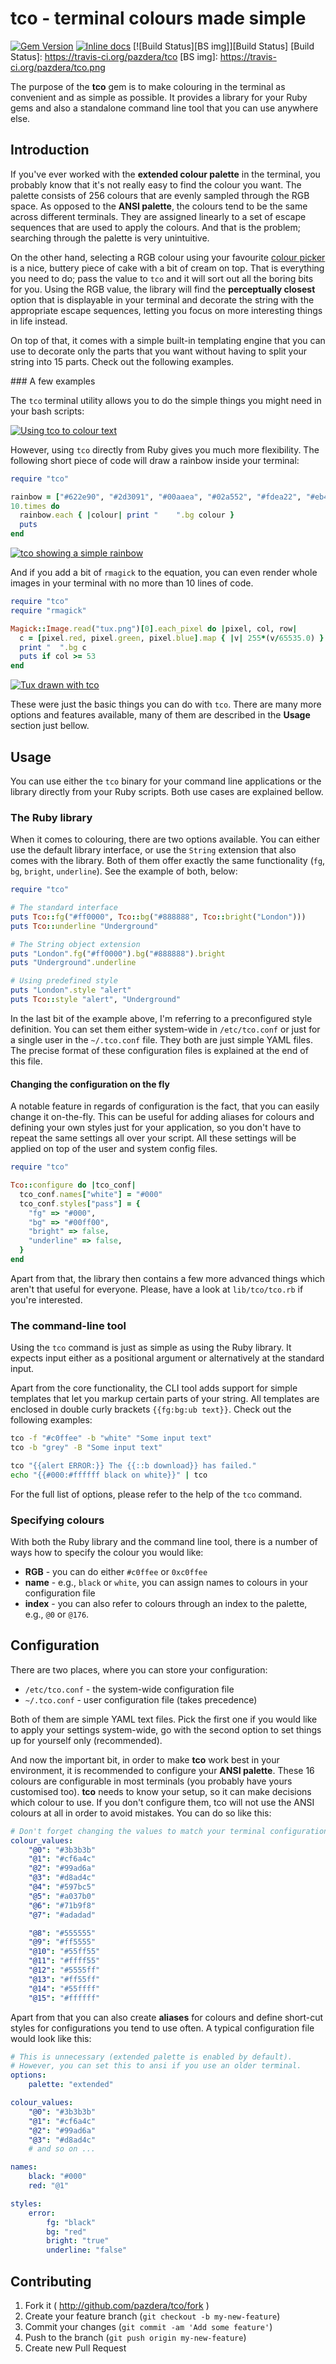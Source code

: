 # tco - terminal colours made simple

[![Gem Version](https://badge.fury.io/rb/tco.png)](http://badge.fury.io/rb/tco)
[![Inline docs](http://inch-pages.github.io/github/pazdera/tco.png)](http://inch-pages.github.io/github/pazdera/tco)
[![Build Status][BS img]][Build Status]
[Build Status]: https://travis-ci.org/pazdera/tco
[BS img]: https://travis-ci.org/pazdera/tco.png

The purpose of the **tco** gem is to make colouring in the terminal as
convenient and as simple as possible. It provides a library for your Ruby gems
and also a standalone command line tool that you can use anywhere else.

## Introduction

If you've ever worked with the **extended colour palette** in the terminal, you
probably know that it's not really easy to find the colour you want. The
palette consists of 256 colours that are evenly sampled through the RGB space.
As opposed to the **ANSI palette**, the colours tend to be the same across
different terminals. They are assigned linearly to a set of escape sequences
that are used to apply the colours. And that is the problem; searching
through the palette is very unintuitive.

On the other hand, selecting a RGB colour using your favourite
[colour picker](http://www.colourpicker.com/) is a nice, buttery piece of cake
with a bit of cream on top. That is everything you need to do; pass the value
to `tco` and it will sort out all the boring bits for you. Using the
RGB value, the library will find the **perceptually closest** option that is
displayable in your terminal and decorate the string with the appropriate
escape sequences, letting you focus on more interesting things in life instead.

On top of that, it comes with a simple built-in templating engine that you can
use to decorate only the parts that you want without having to split your
string into 15 parts. Check out the following examples.

### A few examples

The `tco` terminal utility allows you to do the simple things you might need
in your bash scripts:

[![Using tco to colour text](http://broken.build/assets/images/posts/tco-terminal.png)](http://broken.build/assets/images/posts/tco-terminal.png)

However, using `tco` directly from Ruby gives you much more flexibility. The
following short piece of code will draw a rainbow inside your terminal:

```ruby
require "tco"

rainbow = ["#622e90", "#2d3091", "#00aaea", "#02a552", "#fdea22", "#eb443b", "#f37f5a"]
10.times do
  rainbow.each { |colour| print "    ".bg colour }
  puts
end
```

[![tco showing a simple rainbow](http://broken.build/assets/images/posts/tco-rainbow.png)](http://broken.build/assets/images/posts/tco-rainbow.png)

And if you add a bit of `rmagick` to the equation, you can even render whole
images in your terminal with no more than 10 lines of code.

```ruby
require "tco"
require "rmagick"

Magick::Image.read("tux.png")[0].each_pixel do |pixel, col, row|
  c = [pixel.red, pixel.green, pixel.blue].map { |v| 255*(v/65535.0) }
  print "  ".bg c
  puts if col >= 53
end
```

[![Tux drawn with tco](http://broken.build/assets/images/posts/tco-tux.png)](http://broken.build/assets/images/posts/tco-tux.png)

These were just the basic things you can do with `tco`. There are many more
options and features available, many of them are described in the **Usage**
section just bellow.

## Usage

You can use either the `tco` binary for your command line applications or the
library directly from your Ruby scripts. Both use cases are explained bellow.

### The Ruby library

When it comes to colouring, there are two options available. You can either use
the default library interface, or use the `String` extension that also comes
with the library. Both of them offer exactly the same functionality (`fg`, `bg`,
`bright`, `underline`). See the example of both, below:

```ruby
require "tco"

# The standard interface
puts Tco::fg("#ff0000", Tco::bg("#888888", Tco::bright("London")))
puts Tco::underline "Underground"

# The String object extension
puts "London".fg("#ff0000").bg("#888888").bright
puts "Underground".underline

# Using predefined style
puts "London".style "alert"
puts Tco::style "alert", "Underground"
```

In the last bit of the example above, I'm referring to a preconfigured style
definition. You can set them either system-wide in `/etc/tco.conf` or just for
a single user in the `~/.tco.conf` file. They both are just simple YAML files.
The precise format of these configuration files is explained at the end of this
file.

#### Changing the configuration on the fly

A notable feature in regards of configuration is the fact, that you can easily
change it on-the-fly. This can be useful for adding aliases for colours and
defining your own styles just for your application, so you don't have to repeat
the same settings all over your script. All these settings will be applied on
top of the user and system config files.

```ruby
require "tco"

Tco::configure do |tco_conf|
  tco_conf.names["white"] = "#000"
  tco_conf.styles["pass"] = {
    "fg" => "#000",
    "bg" => "#00ff00",
    "bright" => false,
    "underline" => false,
  }
end
```

Apart from that, the library then contains a few more advanced things which
aren't that useful for everyone. Please, have a look at `lib/tco/tco.rb` if
you're interested.

### The command-line tool

Using the `tco` command is just as simple as using the Ruby library. It expects
input either as a positional argument or alternatively at the standard input.

Apart from the core functionality, the CLI tool adds support for simple
templates that let you markup certain parts of your string. All templates
are enclosed in double curly brackets `{{fg:bg:ub text}}`. Check out the
following examples:

```bash
tco -f "#c0ffee" -b "white" "Some input text"
tco -b "grey" -B "Some input text"

tco "{{alert ERROR:}} The {{::b download}} has failed."
echo "{{#000:#ffffff black on white}}" | tco
```

For the full list of options, please refer to the help of the `tco` command.

### Specifying colours

With both the Ruby library and the command line tool, there is a number of
ways how to specify the colour you would like:

* **RGB** - you can do either `#c0ffee` or `0xc0ffee`
* **name** - e.g., `black` or `white`, you can assign names to colours in your
  configuration file
* **index** - you can also refer to colours through an index to the palette,
  e.g., `@0` or `@176`.


## Configuration

There are two places, where you can store your configuration:

* `/etc/tco.conf` - the system-wide configuration file
* `~/.tco.conf` - user configuration file (takes precedence)

Both of them are simple YAML text files. Pick the first one if you would like
to apply your settings system-wide, go with the second option to set things up
for yourself only (recommended).

And now the important bit, in order to make **tco** work best in your
environment, it is recommended to configure your **ANSI palette**. These 16
colours are configurable in most terminals (you probably have yours customised
too). **tco** needs to know your setup, so it can make decisions which colour
to use. If you don't configure them, tco will not use the ANSI colours at all
in order to avoid mistakes. You can do so like this:

```yaml
# Don't forget changing the values to match your terminal configuration
colour_values:
    "@0": "#3b3b3b"
    "@1": "#cf6a4c"
    "@2": "#99ad6a"
    "@3": "#d8ad4c"
    "@4": "#597bc5"
    "@5": "#a037b0"
    "@6": "#71b9f8"
    "@7": "#adadad"

    "@8": "#555555"
    "@9": "#ff5555"
    "@10": "#55ff55"
    "@11": "#ffff55"
    "@12": "#5555ff"
    "@13": "#ff55ff"
    "@14": "#55ffff"
    "@15": "#ffffff"
```

Apart from that you can also create **aliases** for colours and define
short-cut styles for configurations you tend to use often. A typical
configuration file would look like this:

```yaml
# This is unnecessary (extended palette is enabled by default).
# However, you can set this to ansi if you use an older terminal.
options:
    palette: "extended"

colour_values:
    "@0": "#3b3b3b"
    "@1": "#cf6a4c"
    "@2": "#99ad6a"
    "@3": "#d8ad4c"
    # and so on ...

names:
    black: "#000"
    red: "@1"

styles:
    error:
        fg: "black"
        bg: "red"
        bright: "true"
        underline: "false"
```

## Contributing

1. Fork it ( http://github.com/pazdera/tco/fork )
2. Create your feature branch (`git checkout -b my-new-feature`)
3. Commit your changes (`git commit -am 'Add some feature'`)
4. Push to the branch (`git push origin my-new-feature`)
5. Create new Pull Request
